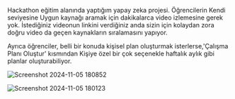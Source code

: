 Hackathon eğitim alanında yaptığım yapay zeka projesi. Öğrencilerin  Kendi seviyesine Uygun kaynağı aramak için dakikalarca video izlemesine gerek yok. İstediğiniz videonun linkini verdiğiniz anda sizin için kolaydan zora doğru video da geçen kaynakların sıralamasını yapıyor.  

Ayrıca öğrenciler, belli bir konuda kişisel plan oluşturmak isterlerse,'Çalışma Planı Oluştur' kısmından Kişiye özel bir çok seçenekle haftalık aylık gibi planlar oluşturabiliyor. 


![Screenshot 2024-11-05 180852](https://github.com/user-attachments/assets/38b24bb5-363b-42f5-a5d5-5bb07eb34d0a)


![Screenshot 2024-11-05 180123](https://github.com/user-attachments/assets/6ccc53e1-2ca5-4bb1-87fe-5338ad5ec3a1)


